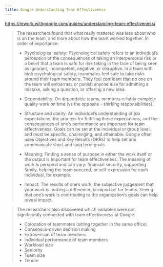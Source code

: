 ```yaml
---
title: Google Understanding Team Effectiveness
---
```


<https://rework.withgoogle.com/guides/understanding-team-effectiveness/>

> The researchers found that what really mattered was less about who is on the
> team, and more about how the team worked together. In order of importance:
>
> - Psychological safety: Psychological safety refers to an individual’s
> perception of the consequences of taking an interpersonal risk or a belief
> that a team is safe for risk taking in the face of being seen as ignorant,
> incompetent, negative, or disruptive. In a team with high psychological
> safety, teammates feel safe to take risks around their team members. They
> feel confident that no one on the team will embarrass or punish anyone else
> for admitting a mistake, asking a question, or offering a new idea.
>
> - Dependability: On dependable teams, members reliably complete quality work
> on time (vs the opposite - shirking responsibilities).
>
> - Structure and clarity: An individual’s understanding of job expectations,
> the process for fulfilling these expectations, and the consequences of one’s
> performance are important for team effectiveness. Goals can be set at the
> individual or group level, and must be specific, challenging, and attainable.
> Google often uses Objectives and Key Results (OKRs) to help set and
> communicate short and long term goals.
>
> - Meaning: Finding a sense of purpose in either the work itself or the output
> is important for team effectiveness. The meaning of work is personal and can
> vary: financial security, supporting family, helping the team succeed, or
> self-expression for each individual, for example.
>
> - Impact: The results of one’s work, the subjective judgement that your work
> is making a difference, is important for teams. Seeing that one’s work is
> contributing to the organization’s goals can help reveal impact.


> The researchers also discovered which variables were not significantly connected with team effectiveness at Google:
>
> - Colocation of teammates (sitting together in the same office)
> - Consensus-driven decision making
> - Extroversion of team members
> - Individual performance of team members
> - Workload size
> - Seniority
> - Team size
> - Tenure


